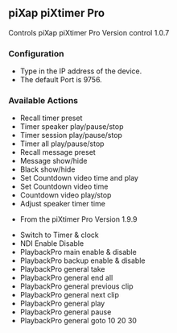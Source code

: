 ## piXap piXtimer Pro

Controls piXap piXtimer Pro
Version control 1.0.7

### Configuration
* Type in the IP address of the device.
* The default Port is 9756.

### Available Actions
* Recall timer preset
* Timer speaker play/pause/stop
* Timer session play/pause/stop
* Timer all play/pause/stop
* Recall message preset
* Message show/hide
* Black show/hide
* Set Countdown video time and play
* Set Countdown video time
* Countdown video play/stop
* Adjust speaker timer time

- From the piXtimer Pro Version 1.9.9

* Switch to Timer & clock
* NDI Enable Disable
* PlaybackPro main enable & disable
* PlaybackPro backup enable & disable
* PlaybackPro general take
* PlaybackPro general end all
* PlaybackPro general previous clip
* PlaybackPro general next clip
* PlaybackPro general play
* PlaybackPro general pause
* PlaybackPro general goto 10 20 30